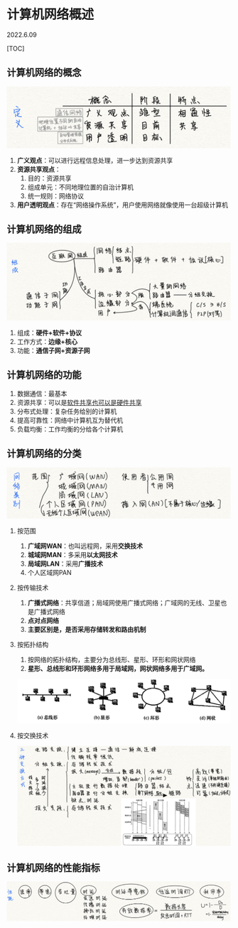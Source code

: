 

# 计算机网络概述

2022.6.09

[TOC]

## 计算机网络的概念

![image-20220609164207300](resources/image-20220609164207300.png)

1. **广义观点**：可以进行远程信息处理，进一步达到资源共享
2. **资源共享观点**：
   1. 目的：资源共享
   2. 组成单元：不同地理位置的自治计算机
   3. 统一规则：网络协议
3. **用户透明观点**：存在“网络操作系统”，用户使用网络就像使用一台超级计算机

## 计算机网络的组成

![image-20220609174609944](resources/image-20220609174609944.png)

1. 组成：**硬件+软件+协议**
2. 工作方式：**边缘+核心**
3. 功能：**通信子网+资源子网**

## 计算机网络的功能

1. 数据通信：最基本
2. 资源共享：可以是<u>软件共享也可以是硬件共享</u>
3. 分布式处理：复杂任务给别的计算机
4. 提高可靠性：网络中计算机互为替代机
5. 负载均衡：工作均衡的分给各个计算机

## 计算机网络的分类

![image-20220609180853426](resources/image-20220609180853426.png)

1. 按范围

   1. **广域网WAN**：也叫远程网，采用**交换技术**
   2. **城域网MAN**：多采用**以太网技术**
   3. **局域网LAN**：采用**广播技术**
   4. 个人区域网PAN

2. 按传输技术

   1. **广播式网络**：共享信道；局域网使用广播式网络；广域网的无线、卫星也是广播式网络
   2. **点对点网络**
   3. **主要区别是，是否采用存储转发和路由机制**

3. 按拓扑结构

   1. 按网络的拓扑结构，主要分为总线形、星形、环形和网状网络
   2. **星形、总线形和环形网络多用于局域网，网状网络多用于广域网。**

   ![image-20220609182811601](resources/image-20220609182811601.png)

4. 按交换技术

   ![image-20220609182958386](resources/image-20220609182958386.png)

## 计算机网络的性能指标

![image-20220609183420585](resources/image-20220609183420585.png)



